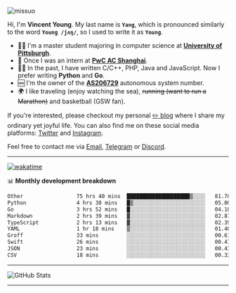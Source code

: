 <p align="left"> <img src="https://komarev.com/ghpvc/?username=missuo&label=Profile%20views&color=0e75b6&style=flat" alt="missuo" /> </p>


Hi, I'm **Vincent Young**. My last name is **`Yang`**, which is pronounced similarly to the word **`Young /jʌŋ/`**, so I used to write it as **`Young`**. 

-  👨‍🎓 I'm a master student majoring in computer science at [**University of Pittsburgh**](https://www.pitt.edu).
-  💼 Once I was an intern at **[PwC AC Shanghai](https://www.linkedin.com/company/pwc-ac-shanghai/)**.
-  👨‍💻 In the past, I have written C/C++, PHP, Java and JavaScript. Now I prefer writing **Python** and **Go**.
-  🆕 I'm the owner of the **[AS206729](https://bgp.tools/AS206729)** autonomous system number.
-  🌍 I like traveling (enjoy watching the sea), ~~running (want to run a Marathon)~~ and basketball (GSW fan).

If you're interested, please checkout my personal [✏️ blog](https://missuo.me/) where I share my ordinary yet joyful life. You can also find me on these social media platforms: [Twitter](https://twitter.com/m1ssuo) and [Instagram](https://www.instagram.com/m1ssuo).

Feel free to contact me via <a href="mailto:i@yyt.moe">Email</a>, [Telegram](https://t.me/missuo) or [Discord](https://discordapp.com/users/missuo#7448).

-------

[![wakatime](https://wakatime.com/badge/user/c13cd961-40ca-417a-afb6-1f9ea8ac295c.svg)](https://wakatime.com/@missuo)

📊 **Monthly development breakdown**
<!--START_SECTION:waka-->

```txt
Other                 75 hrs 40 mins  ████████████████████▒░░░░   81.70 %
Python                4 hrs 38 mins   █▒░░░░░░░░░░░░░░░░░░░░░░░   05.00 %
Go                    3 hrs 52 mins   █░░░░░░░░░░░░░░░░░░░░░░░░   04.18 %
Markdown              2 hrs 39 mins   ▓░░░░░░░░░░░░░░░░░░░░░░░░   02.87 %
TypeScript            2 hrs 13 mins   ▓░░░░░░░░░░░░░░░░░░░░░░░░   02.39 %
YAML                  1 hr 18 mins    ▒░░░░░░░░░░░░░░░░░░░░░░░░   01.40 %
Groff                 33 mins         ░░░░░░░░░░░░░░░░░░░░░░░░░   00.61 %
Swift                 26 mins         ░░░░░░░░░░░░░░░░░░░░░░░░░   00.47 %
JSON                  23 mins         ░░░░░░░░░░░░░░░░░░░░░░░░░   00.43 %
CSV                   18 mins         ░░░░░░░░░░░░░░░░░░░░░░░░░   00.33 %
```

<!--END_SECTION:waka-->

-------

![GitHub Stats](https://github-readme-stats-opal-alpha-76.vercel.app/api?username=missuo&show_icons=true&theme=transparent)

-------

